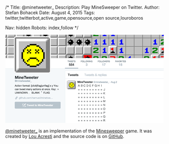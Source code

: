 /*
Title: @minetweeter_
Description: Play MineSweeper on Twitter.
Author: Stefan Bohacek
Date: August 4, 2015
Tags: twitter,twitterbot,active,game,opensource,open source,louroboros

Nav: hidden
Robots: index,follow
*/

[![](/content/bots/twitterbots/images/minetweeter_.png)](https://twitter.com/minetweeter_)

[@minetweeter_](https://twitter.com/minetweeter_) is an implementation of the [Minesweeper](https://en.wikipedia.org/wiki/Minesweeper_(video_game)) game. It was created by [Lou Acresti](https://twitter.com/louroboros) and the source code is on [GitHub](https://github.com/namuol/minetweeter).